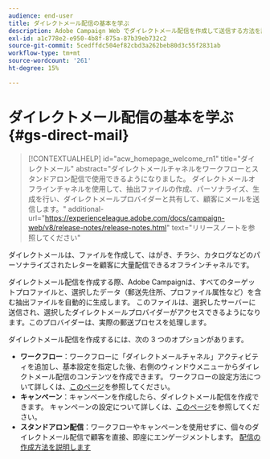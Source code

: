```yaml
---
audience: end-user
title: ダイレクトメール配信の基本を学ぶ
description: Adobe Campaign Web でダイレクトメール配信を作成して送信する方法を説明します
exl-id: a1c778e2-e950-4b8f-875a-87b39eb732c2
source-git-commit: 5cedffdc504ef82cbd3a262beb80d3c55f2831ab
workflow-type: tm+mt
source-wordcount: '261'
ht-degree: 15%

---
```


# ダイレクトメール配信の基本を学ぶ {#gs-direct-mail}

>[!CONTEXTUALHELP]
>id="acw_homepage_welcome_rn1"
>title="ダイレクトメール"
>abstract="ダイレクトメールチャネルをワークフローとスタンドアロン配信で使用できるようになりました。 ダイレクトメールオフラインチャネルを使用して、抽出ファイルの作成、パーソナライズ、生成を行い、ダイレクトメールプロバイダーと共有して、顧客にメールを送信します。"
>additional-url="https://experienceleague.adobe.com/docs/campaign-web/v8/release-notes/release-notes.html" text="リリースノートを参照してください"


ダイレクトメールは、ファイルを作成して、はがき、チラシ、カタログなどのパーソナライズされたレターを顧客に大量配信できるオフラインチャネルです。

ダイレクトメール配信を作成する際、Adobe Campaignは、すべてのターゲットプロファイルと、選択したデータ（郵送先住所、プロファイル属性など）を含む抽出ファイルを自動的に生成します。 このファイルは、選択したサーバーに送信され、選択したダイレクトメールプロバイダーがアクセスできるようになります。このプロバイダーは、実際の郵送プロセスを処理します。

ダイレクトメール配信を作成するには、次の 3 つのオプションがあります。

* **ワークフロー**：ワークフローに「ダイレクトメールチャネル」アクティビティを追加し、基本設定を指定した後、右側のウィンドウメニューからダイレクトメール配信のコンテンツを作成できます。 ワークフローの設定方法について詳しくは、[このページ](../workflows/gs-workflow-creation.md)を参照してください。
* **キャンペーン**：キャンペーンを作成したら、ダイレクトメール配信を作成できます。 キャンペーンの設定について詳しくは、[このページ](../campaigns/gs-campaigns.md)を参照してください。
* **スタンドアロン配信**：ワークフローやキャンペーンを使用せずに、個々のダイレクトメール配信で顧客を直接、即座にエンゲージメントします。 [配信の作成方法を説明します](../msg/gs-deliveries.md)

<!--
<table style="table-layout:fixed"><tr style="border: 0;">
<td>
<a href="create-push.md">
<img alt="Lead" src="assets/do-not-localize/push_create.jpeg">
</a>
<div><a href="create-push.md"><strong>Create a push delivery</strong>
</div>
<p>
</td>
<td>
<a href="content-push.md">
<img alt="Infrequent" src="assets/do-not-localize/push_design.jpeg">
</a>
<div>
<a href="content-push.md"><strong>Design a push delivery<strong></strong></a>
</div>
<p></td>
<td>
<a href="send-push.md">
<img alt="Validation" src="assets/do-not-localize/push_send.jpeg">
</a>
<div>
<a href="send-push.md"><strong>Send a push delivery</strong></a>
</div>
<p>
</td>
<td>
<a href="send-push.md">
<img alt="Validation" src="assets/do-not-localize/push_report.jpeg">
</a>
<div>
<a href="send-push.md"><strong>Push delivery report</strong></a>
</div>
<p>
</td>
</tr></table>
-->
